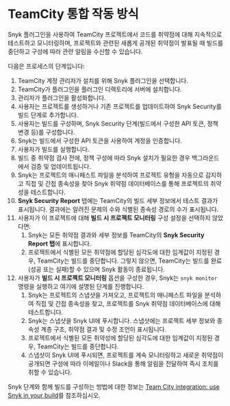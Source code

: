 # TeamCity 통합 작동 방식

Snyk 플러그인을 사용하여 TeamCity 프로젝트에서 코드를 취약점에 대해 지속적으로 테스트하고 모니터링하며, 프로젝트와 관련된 새롭게 공개된 취약점이 발표될 때 빌드를 중단하고 구성에 따라 관련 알림을 수신할 수 있습니다.

다음은 프로세스의 단계입니다:

1. TeamCity 계정 관리자가 설치를 위해 Snyk 플러그인을 선택합니다.
2. TeamCity가 플러그인을 플러그인 디렉토리에 서버에 설치합니다.
3. 관리자가 플러그인을 활성화합니다.
4. 사용자는 프로젝트를 생성하거나 기존 프로젝트를 업데이트하여 Snyk Security를 빌드 단계로 추가합니다.
5. 사용자는 빌드를 구성하며, Snyk Security 단계(빌드에서 구성한 API 토큰, 정책 변경 등)를 구성합니다.
6. Snyk는 빌드에서 구성한 API 토큰을 사용하여 계정을 인증합니다.
7. 사용자가 빌드를 실행합니다.
8. 빌드 중 취약점 검사 전에, 정책 구성에 따라 Snyk 설치가 필요한 경우 백그라운드에서 검증 및 업데이트됩니다.
9. Snyk는 프로젝트의 매니페스트 파일을 분석하여 프로젝트 유형을 자동으로 감지하고 직접 및 간접 종속성을 찾아 Snyk 취약점 데이터베이스를 통해 프로젝트의 취약성을 테스트합니다.
10. **Snyk Security Report** 탭에는 TeamCity의 빌드 세부 정보에서 테스트 결과가 표시됩니다. 결과에는 알려진 문제의 수와 식별된 종속성 경로의 수가 표시됩니다.
11. 사용자가 이 프로젝트에 대해 **빌드 시 프로젝트 모니터링** 구성 설정을 선택하지 않았다면:
    1. Snyk는 모든 취약점 결과와 세부 정보를 TeamCity의 **Snyk Security Report 탭**에 표시합니다.
    2. 프로젝트에서 식별된 모든 취약점에 할당된 심각도에 대한 임계값이 지정된 경우, TeamCity는 빌드를 중단합니다. 그렇지 않으면, TeamCity는 빌드를 완료(성공 또는 실패)할 수 있으며 Snyk 활동이 종료됩니다.
12. 사용자가 **빌드 시 프로젝트 모니터링** 옵션을 구성한 경우, Snyk는 `snyk monitor` 명령을 실행하고 여기에 설명된 단계를 진행합니다.
    1. Snyk는 프로젝트의 스냅샷을 가져오고, 프로젝트의 매니페스트 파일을 분석하여 직접 및 간접 종속성을 찾고, 프로젝트를 Snyk 취약점 데이터베이스에 대해 테스트합니다.
    2. Snyk는 스냅샷을 Snyk UI에 푸시합니다. 스냅샷에는 프로젝트 세부 정보와 종속성 계층 구조, 취약점 결과 및 수정 조언이 표시됩니다.
    3. 프로젝트에서 식별된 모든 취약성에 할당된 심각도에 대한 임계값이 지정된 경우, TeamCity는 빌드를 중단합니다.
    4. 스냅샷이 Snyk UI에 푸시되면,  프로젝트를 계속 모니터링하고 새로운 취약점이 공개되면 구성에 따라 이메일이나 Slack을 통해 알림을 전달하여 즉시 조치를 취할 수 있습니다.

Snyk 단계와 함께 빌드를 구성하는 방법에 대한 정보는 [Team City integration: use Snyk in your build](teamcity-integration-use-snyk-in-your-build.md)를 참조하십시오.